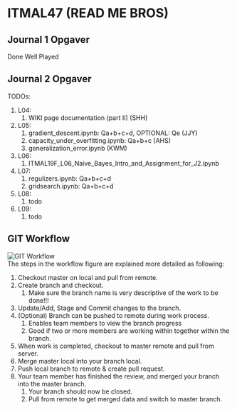 # ITMAL47 (READ ME BROS)
## Journal 1 Opgaver
Done Well Played

## Journal 2 Opgaver
TODOs:
1.  L04:
    1.  WIKI page documentation (part II) (SHH)
2.  L05:
    1.  gradient_descent.ipynb: Qa+b+c+d, OPTIONAL: Qe (JJY)
    2.  capacity_under_overfitting.ipynb: Qa+b+c (AHS)
    3.  generalization_error.ipynb  (KWM)
3.  L06:
    1.  ITMAL19F_L06_Naive_Bayes_Intro_and_Assignment_for_J2.ipynb
4.  L07:
    1.  regulizers.ipynb: Qa+b+c+d
    2.  gridsearch.ipynb: Qa+b+c+d
5.  L08:
    1.  todo
6.  L09:
    1.  todo


## GIT Workflow
![GIT Workflow](https://github.com/AHS-AU/BAC_IWAMS/blob/master/Miscellaneous/Git%20Guide/BAC_IWAMS%20GIT%20Workflow.png)
<br />
The steps in the workflow figure are explained more detailed as following:
1.	Checkout master on local and pull from remote.
2.	Create branch and checkout.
    1.	Make sure the branch name is very descriptive of the work to be done!!!
3.	Update/Add, Stage and Commit changes to the branch.
4.	(Optional) Branch can be pushed to remote during work process.
    1.	Enables team members to view the branch progress
    2.	Good if two or more members are working within together within the branch.
5.	When work is completed, checkout to master remote and pull from server.
6.	Merge master local into your branch local.
7.	Push local branch to remote & create pull request.
8.	Your team member has finished the review, and merged your branch into the master branch.
    1. Your branch should now be closed.
    2. Pull from remote to get merged data and switch to master branch.
